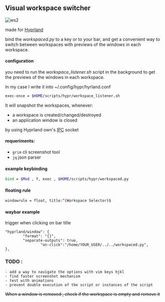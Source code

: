 ## Visual workspace switcher
![ws2](https://github.com/CarloCattano/workspacer/assets/17380530/5d28bcfc-3270-46b2-8372-33d504880855)


made for [Hyprland](https://hyprland.org)

bind the _workspaced.py_ to a key or to your bar, and get a convenient way to switch between workspaces with previews of the windows in each workspace.

#### configuration

you need to run the _workspace_listener.sh_ script in the background to get the previews of the windows in each workspace.

In my case I write it into ~/.config/hypr/hyrland.conf

```bash
exec-once = $HOME/scripts/hypr/workspace_listener.sh
```

It will snapshot the workspaces, whenever:
- a workspace is created/changed/destroyed
- an application window is closed

by using Hyprland own's [IPC](https://wiki.hyprland.org/IPC/) socket

#### requeriments:

- ```grim```  cli screenshot tool
- ```jq``` json parser

#### example keybinding

```bash
bind = $Mod , Y, exec , $HOME/scripts/hypr/workspaced.py
```

#### floating rule
```bash
windowrule = float, title:^(Workspace Selector)$
```

#### waybar example 
trigger when clicking on bar title
```
"hyprland/window": {
		"format": "{}",
		"separate-outputs": true,
	            "on-click":"/home/YOUR_USER/../../workspaced.py",
},
```

### TODO : 
    - add a way to navigate the options with vim keys hjkl
    - find faster screenshot mechanism
	- test with animations
    - prevent double execution of the script or instances of the script
~~When a window is removed , check if the workspace is empty and remove it~~
